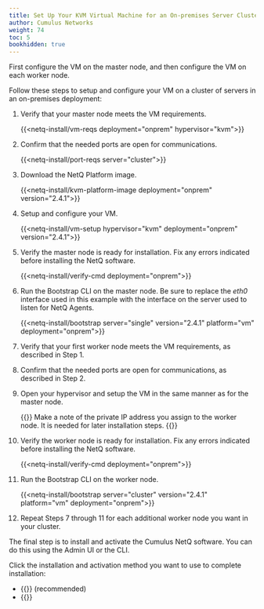 ```yaml
---
title: Set Up Your KVM Virtual Machine for an On-premises Server Cluster
author: Cumulus Networks
weight: 74
toc: 5
bookhidden: true
---
```

First configure the VM on the master node, and then configure the VM on each worker node.

Follow these steps to setup and configure your VM on a cluster of servers in an on-premises deployment:

1. Verify that your master node meets the VM requirements.

    {{<netq-install/vm-reqs deployment="onprem" hypervisor="kvm">}}

2. Confirm that the needed ports are open for communications.

    {{<netq-install/port-reqs server="cluster">}}

3. Download the NetQ Platform image.

    {{<netq-install/kvm-platform-image deployment="onprem" version="2.4.1">}}

4. Setup and configure your VM.

    {{<netq-install/vm-setup hypervisor="kvm" deployment="onprem" version="2.4.1">}}

5. Verify the master node is ready for installation. Fix any errors indicated before installing the NetQ software.

    {{<netq-install/verify-cmd deployment="onprem">}}

6. Run the Bootstrap CLI on the master node. Be sure to replace the *eth0* interface used in this example with the interface on the server used to listen for NetQ Agents.

    {{<netq-install/bootstrap server="single" version="2.4.1" platform="vm" deployment="onprem">}}

7. Verify that your first worker node meets the VM requirements, as described in Step 1.

8. Confirm that the needed ports are open for communications, as described in Step 2.

9. Open your hypervisor and setup the VM in the same manner as for the master node.

    {{<notice note>}}
Make a note of the private IP address you assign to the worker node. It is needed for later installation steps.
    {{</notice>}}

10. Verify the worker node is ready for installation. Fix any errors indicated before installing the NetQ software.

    {{<netq-install/verify-cmd deployment="onprem">}}

11. Run the Bootstrap CLI on the worker node.

    {{<netq-install/bootstrap server="cluster" version="2.4.1" platform="vm" deployment="onprem">}}

12. Repeat Steps 7 through 11 for each additional worker node you want in your cluster.

The final step is to install and activate the Cumulus NetQ software. You can do this using the Admin UI or the CLI.

Click the installation and activation method you want to use to complete installation:

- {{<link title="Install NetQ Using the Admin UI" text="Use the Admin UI">}} (recommended)
- {{<link title="Install NetQ Using the CLI" text="Use the CLI">}}
